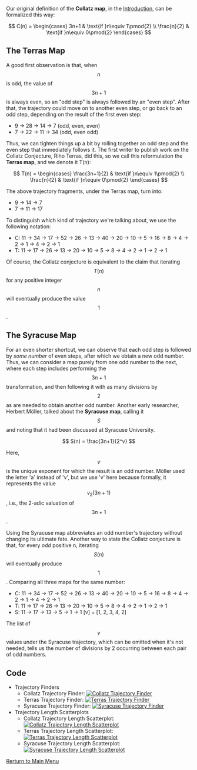 Our original definition of the **Collatz map**, in the [Introduction](Intro.md), can be formalized this way:

$$
C(n) = \begin{cases}
3n+1 & \text{if }n\equiv 1\pmod{2} \\
\frac{n}{2} & \text{if }n\equiv 0\pmod{2}
\end{cases}
$$

## The Terras Map
A good first observation is that, when $$n$$ is odd, the value of $$3n+1$$ is always even, so an "odd step" is always followed by an "even step". After that, the trajectory could move on to another even step, or go back to an odd step, depending on the result of the first even step:

* 9 → 28 → 14 → 7 (odd, even, even)
* 7 → 22 → 11 → 34 (odd, even odd)

Thus, we can tighten things up a bit by rolling together an odd step and the even step that immediately follows it. The first writer to publish work on the Collatz Conjecture, Riho Terras, did this, so we call this reformulation the **Terras map**, and we denote it T(n):

$$
T(n) = \begin{cases}
\frac{3n+1}{2} & \text{if }n\equiv 1\pmod{2} \\
\frac{n}{2} & \text{if }n\equiv 0\pmod{2}
\end{cases}
$$

The above trajectory fragments, under the Terras map, turn into:

* 9 → 14 → 7
* 7 → 11 → 17

To distinguish which kind of trajectory we're talking about, we use the following notation:

* C: 11 → 34 → 17 → 52 → 26 → 13 → 40 → 20 → 10 → 5 → 16 → 8 → 4 → 2 → 1 → 4 → 2 → 1
* T: 11 → 17 → 26 → 13 → 20 → 10 → 5 → 8 → 4 → 2 → 1 → 2 → 1

Of course, the Collatz conjecture is equivalent to the claim that iterating $$T(n)$$ for any positive integer $$n$$ will eventually produce the value $$1$$.

## The Syracuse Map
For an even shorter shortcut, we can observe that each odd step is followed by *some number* of even steps, after which we obtain a new odd number. Thus, we can consider a map purely from one odd number to the next, where each step includes performing the $$3n+1$$ transformation, and then following it with as many divisions by $$2$$ as are needed to obtain another odd number. Another early researcher, Herbert Möller, talked about the **Syracuse map**, calling it $$S$$ and noting that it had been discussed at Syracuse University.

$$
S(n) = \frac{3n+1}{2^v}
$$

Here, $$v$$ is the unique exponent for which the result is an odd number. Möller used the letter 'a' instead of 'v', but we use 'v' here because formally, it represents the value $$v_2(3n+1)$$, i.e., the 2-adic valuation of $$3n+1$$.

Using the Syracuse map abbreviates an odd number's trajectory without changing its ultimate fate. Another way to state the Collatz conjecture is that, for every *odd* positive n, iterating $$S(n)$$ will eventually produce $$1$$. Comparing all three maps for the same number:

* C: 11 → 34 → 17 → 52 → 26 → 13 → 40 → 20 → 10 → 5 → 16 → 8 → 4 → 2 → 1 → 4 → 2 → 1
* T: 11 → 17 → 26 → 13 → 20 → 10 → 5 → 8 → 4 → 2 → 1 → 2 → 1
* S: 11 → 17 → 13 → 5 → 1 → 1
  [v] = [1, 2, 3, 4, 2]

The list of $$v$$ values under the Syracuse trajectory, which can be omitted when it's not needed, tells us the number of divisions by 2 occurring between each pair of odd numbers.

## Code
* Trajectory Finders
  * Collatz Trajectory Finder: [![Collatz Trajectory Finder](https://colab.research.google.com/assets/colab-badge.svg)](../scripts/intro_trajectory_finder.ipynb)
  * Terras Trajectory Finder: [![Terras Trajectory Finder](https://colab.research.google.com/assets/colab-badge.svg)](../scripts/Terras_trajectory_finder.ipynb)
  * Syracuse Trajectory Finder: [![Syracuse Trajectory Finder](https://colab.research.google.com/assets/colab-badge.svg)](../scripts/Syracuse_trajectory_finder.ipynb)
* Trajectory Length Scatterplots
  * Collatz Trajectory Length Scatterplot: [![Collatz Trajectory Length Scatterplot](https://colab.research.google.com/assets/colab-badge.svg)](../scripts/Collatz_trajectory_length_scatterplot)
  * Terras Trajectory Length Scatterplot: [![Terras Trajectory Length Scatterplot](https://colab.research.google.com/assets/colab-badge.svg)](../scripts/Terras_trajectory_length_scatterplot)
  * Syracuse Trajectory Length Scatterplot: [![Syracuse Trajectory Length Scatterplot](https://colab.research.google.com/assets/colab-badge.svg)](../scripts/Syracuse_trajectory_length_scatterplot)
 
[Rerturn to Main Menu](../README.md)
